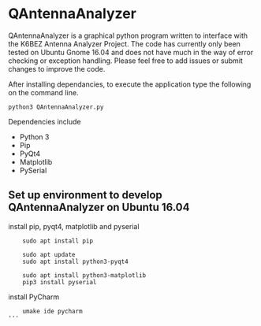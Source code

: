 # QAntennaAnalyzer
QAntennaAnalyzer is a graphical python program written to interface with the K6BEZ Antenna Analyzer Project.
The code has currently only been tested on Ubuntu Gnome 16.04 and does not have much in the way of error checking or exception handling. Please feel free to add issues or submit changes to improve the code.

After installing dependancies, to execute the application type the following on the command line. 
```
python3 QAntennaAnalyzer.py
```

Dependencies include 
- Python 3
- Pip
- PyQt4
- Matplotlib
- PySerial

## Set up environment to develop QAntennaAnalyzer on Ubuntu 16.04
install pip, pyqt4, matplotlib and pyserial
```
	sudo apt install pip

	sudo apt update
	sudo apt install python3-pyqt4

	sudo apt install python3-matplotlib
	pip3 install pyserial
```

install PyCharm
```
	umake ide pycharm
'''
